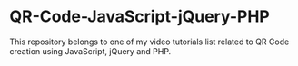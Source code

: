 # QR-Code-JavaScript-jQuery-PHP
This repository belongs to one of my video tutorials list related to QR Code creation using JavaScript, jQuery and PHP.
